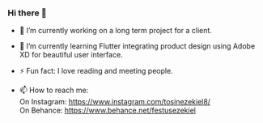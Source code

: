 ### Hi there 👋
- 🔭 I’m currently working on a long term project for a client. 
- 🌱 I’m currently learning Flutter integrating product design using Adobe XD for beautiful user interface. 
- ⚡ Fun fact: I love reading and meeting people. 

- 📫 How to reach me: <br>
       On Instagram: https://www.instagram.com/tosinezekiel8/ <br>
       On Behance: https://www.behance.net/festusezekiel


<!--
**Tosin8/Tosin8** is a ✨ _special_ ✨ repository because its `README.md` (this file) appears on your GitHub profile.

Here are some ideas to get you started:

- 🔭 I’m currently working on an academic digital product 

- 👯 I’m looking to collaborate on ...
- 🤔 I’m looking for help with ...
- 💬 Ask me about ...
- 
- 😄 Pronouns: ...

-->
